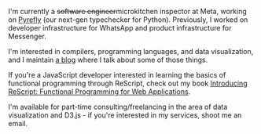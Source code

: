 I'm currently a ~~software engineer~~microkitchen inspector at Meta, working on [Pyrefly](https://pyrefly.org/) (our next-gen typechecker for Python). Previously, I worked on developer infrastructure for WhatsApp and product infrastructure for Messenger.

I'm interested in compilers, programming languages, and data visualization, and I maintain [a blog](https://yangdanny97.github.io) where I talk about some of those things.

If you're a JavaScript developer interested in learning the basics of functional programming through ReScript, check out my book [Introducing ReScript: Functional Programming for Web Applications](https://www.amazon.com/Introducing-ReScript-Functional-Programming-Applications/dp/1484288874).

I'm available for part-time consulting/freelancing in the area of data visualization and D3.js - if you're interested in my services, shoot me an email.

